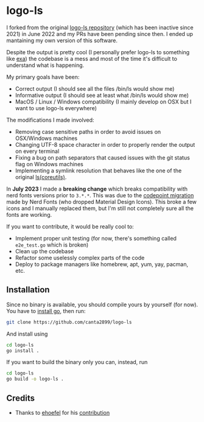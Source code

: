 # logo-ls

I forked from the original [logo-ls repository](https://github.com/Yash-Handa/logo-ls) (which has been inactive since 2021) in June 2022 and my PRs have been pending since then. I ended up mantaining my own version of this software.

Despite the output is pretty cool (I personally prefer logo-ls to something like [exa](https://github.com/ogham/exa)) the codebase is a mess and most of the time it's difficult to understand what is happening.

My primary goals have been:

- Correct output (I should see all the files /bin/ls would show me)
- Informative output (I should see at least what /bin/ls would show me)
- MacOS / Linux / Windows compatibility (I mainly develop on OSX but I want to use logo-ls everywhere)

The modifications I made involved:

- Removing case sensitive paths in order to avoid issues on OSX/Windows machines
- Changing UTF-8 space character in order to properly render the output on every terminal
- Fixing a bug on path separators that caused issues with the git status flag on Windows machines
- Implementing a symlink resolution that behaves like the one of the original [ls(coreutils)](https://www.gnu.org/software/coreutils/manual/html_node/ls-invocation.html#ls-invocation).

In **July 2023** I made a **breaking change** which breaks compatibility with nerd fonts versions prior to `3.*.*`. This was due to the [codepoint migration](https://github.com/ryanoasis/nerd-fonts/issues/1190#issuecomment-1530999114) made by Nerd Fonts (who dropped Material Design Icons). This broke a few icons and I manually replaced them, but I'm still not completely sure all the fonts are working.

If you want to contribute, it would be really cool to:

- Implement proper unit testing (for now, there's something called `e2e_test.go` which is broken)
- Clean up the codebase
- Refactor some uselessly complex parts of the code
- Deploy to package managers like homebrew, apt, yum, yay, pacman, etc.

## Installation

Since no binary is available, you should compile yours by yourself (for now). You have to [install go](https://go.dev/doc/install), then run:

```bash
git clone https://github.com/canta2899/logo-ls 
```

And install using 

```bash
cd logo-ls
go install .
```

If you want to build the binary only you can, instead, run

```bash
cd logo-ls
go build -o logo-ls .
```

## Credits

- Thanks to [ehoefel](https://github.com/ehoefel) for his [contribution](https://github.com/canta2899/logo-ls/pull/1)
